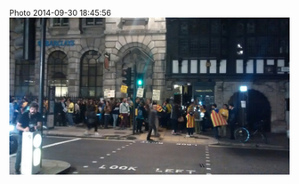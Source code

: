 <!--
title: Photo 2014-09-30 18:45:56
date: Tue Sep 30 2014 19:45:56 GMT+0100 (British Summer Time)
tags: catalans,london,protesting
-->
Photo 2014-09-30 18:45:56
![](98822233947-0.jpg)
